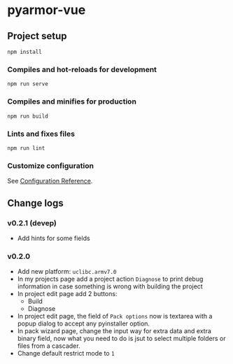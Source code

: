 # pyarmor-vue

## Project setup
```
npm install
```

### Compiles and hot-reloads for development
```
npm run serve
```

### Compiles and minifies for production
```
npm run build
```

### Lints and fixes files
```
npm run lint
```

### Customize configuration
See [Configuration Reference](https://cli.vuejs.org/config/).

## Change logs

### v0.2.1 (devep)
* Add hints for some fields

### v0.2.0
* Add new platform: `uclibc.armv7.0`
* In my projects page add a project action `Diagnose` to print debug information
  in case something is wrong with building the project
* In project edit page add 2 buttons:
  - Build
  - Diagnose
* In project edit page, the field of `Pack options` now is textarea with a popup
  dialog to accept any pyinstaller option.
* In pack wizard page, change the input way for extra data and extra binary
  field, now what you need to do is jsut to select multiple folders or files
  from a cascader.
* Change default restrict mode to `1`
